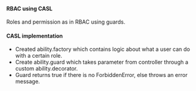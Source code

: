 <h4>RBAC using CASL</h4>
<p>Roles and permission as in RBAC using guards.</p>

<h4>CASL implementation</h4>
<ul>
  <li>Created ability.factory which contains logic about what a user can do with a certain role.</li>
  <li>Create ability.guard which takes parameter from controller through a custom ability.decorator.</li>
  <li>Guard returns true if there is no ForbiddenError, else throws an error message.</li>
</ul>


